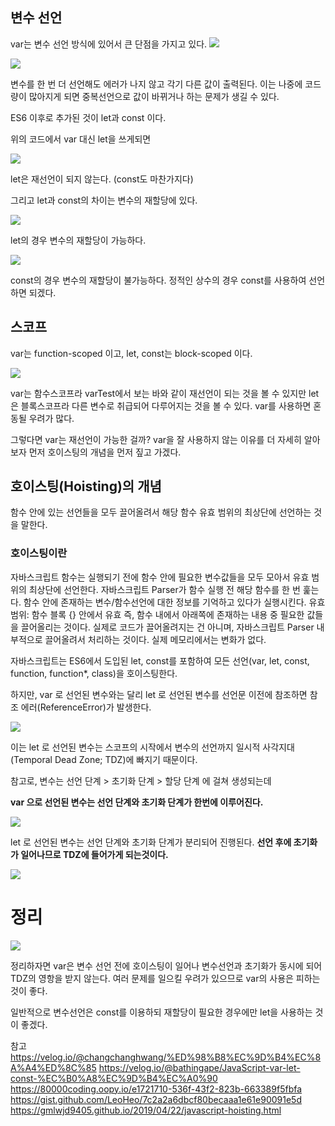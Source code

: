 ## 변수 선언

var는 변수 선언 방식에 있어서 큰 단점을 가지고 있다.
![](https://images.velog.io/images/shinsw627/post/ed07d6bf-1474-4324-a5d3-3a89f287f0f2/image.png)

![](https://images.velog.io/images/shinsw627/post/42ad89df-5565-4a01-a659-3403f256abc6/image.png)

변수를 한 번 더 선언해도 에러가 나지 않고 각기 다른 값이 출력된다.
이는 나중에 코드량이 많아지게 되면 중복선언으로 값이 바뀌거나 하는 문제가 생길 수 있다.

ES6 이후로 추가된 것이 let과 const 이다.

위의 코드에서 var 대신 let을 쓰게되면

![](https://images.velog.io/images/shinsw627/post/9ee1bbeb-f716-48dd-9df9-99112445939c/image.png)

let은 재선언이 되지 않는다. (const도 마찬가지다)

그리고 let과 const의 차이는 변수의 재할당에 있다.

![](https://images.velog.io/images/shinsw627/post/f7d2d964-90d6-4af6-bb53-f3585f2fe161/image.png)

let의 경우 변수의 재할당이 가능하다.

![](https://images.velog.io/images/shinsw627/post/835c0fab-dd7f-46ca-b8e2-1c0548bdc65e/image.png)

const의 경우 변수의 재할당이 불가능하다. 정적인 상수의 경우 const를 사용하여 선언하면 되겠다.

## 스코프

var는 function-scoped 이고, let, const는 block-scoped 이다.

![](https://images.velog.io/images/shinsw627/post/2902b13c-7d4a-424c-bb7b-c4f2df1ff40e/image.png)

var는 함수스코프라 varTest에서 보는 바와 같이 재선언이 되는 것을 볼 수 있지만 let은 블록스코프라 다른 변수로 취급되어 다루어지는 것을 볼 수 있다.
var를 사용하면 혼동될 우려가 많다.

그렇다면 var는 재선언이 가능한 걸까?
var을 잘 사용하지 않는 이유를 더 자세히 알아보자
먼저 호이스팅의 개념을 먼저 짚고 가겠다.

## 호이스팅(Hoisting)의 개념

함수 안에 있는 선언들을 모두 끌어올려서 해당 함수 유효 범위의 최상단에 선언하는 것을 말한다.

### 호이스팅이란

자바스크립트 함수는 실행되기 전에 함수 안에 필요한 변수값들을 모두 모아서 유효 범위의 최상단에 선언한다.
자바스크립트 Parser가 함수 실행 전 해당 함수를 한 번 훑는다.
함수 안에 존재하는 변수/함수선언에 대한 정보를 기억하고 있다가 실행시킨다.
유효 범위: 함수 블록 {} 안에서 유효
즉, 함수 내에서 아래쪽에 존재하는 내용 중 필요한 값들을 끌어올리는 것이다.
실제로 코드가 끌어올려지는 건 아니며, 자바스크립트 Parser 내부적으로 끌어올려서 처리하는 것이다.
실제 메모리에서는 변화가 없다.

자바스크립트는 ES6에서 도입된 let, const를 포함하여 모든 선언(var, let, const, function, function\*, class)을 호이스팅한다.

하지만, var 로 선언된 변수와는 달리 let 로 선언된 변수를 선언문 이전에 참조하면 참조 에러(ReferenceError)가 발생한다.

![](https://images.velog.io/images/shinsw627/post/9fb8ae2b-683b-4bab-bcec-faf4c8537175/image.png)

이는 let 로 선언된 변수는 스코프의 시작에서 변수의 선언까지 일시적 사각지대(Temporal Dead Zone; TDZ)에 빠지기 때문이다.

참고로, 변수는 선언 단계 > 초기화 단계 > 할당 단계 에 걸쳐 생성되는데

**var 으로 선언된 변수는 선언 단계와 초기화 단계가 한번에 이루어진다.**

![](https://images.velog.io/images/shinsw627/post/355e40e0-5f9c-4286-ad5e-87fd2fbbbf59/image.png)

let 로 선언된 변수는 선언 단계와 초기화 단계가 분리되어 진행된다.
**선언 후에 초기화가 일어나므로 TDZ에 들어가게 되는것이다.**

![](https://images.velog.io/images/shinsw627/post/8e63a2c6-b704-4341-b06a-debb7da36227/image.png)

# 정리

![](https://images.velog.io/images/shinsw627/post/a8299387-adf3-498e-a624-bf9e86c82be9/image.png)

정리하자면 var은 변수 선언 전에 호이스팅이 일어나 변수선언과 초기화가 동시에 되어 TDZ의 영항을 받지 않는다. 여러 문제를 일으킬 우려가 있으므로 var의 사용은 피하는 것이 좋다.

일반적으로 변수선언은 const를 이용하되 재할당이 필요한 경우에만 let을 사용하는 것이 좋겠다.

참고
https://velog.io/@changchanghwang/%ED%98%B8%EC%9D%B4%EC%8A%A4%ED%8C%85
https://velog.io/@bathingape/JavaScript-var-let-const-%EC%B0%A8%EC%9D%B4%EC%A0%90
https://80000coding.oopy.io/e1721710-536f-43f2-823b-663389f5fbfa
https://gist.github.com/LeoHeo/7c2a2a6dbcf80becaaa1e61e90091e5d
https://gmlwjd9405.github.io/2019/04/22/javascript-hoisting.html
